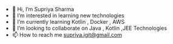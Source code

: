 - 👋 Hi, I’m Supriya Sharma
- 👀 I’m interested in learning new technologies
- 🌱 I’m currently learning Kotlin , Docker , AWS
- 💞️ I’m looking to collaborate on Java , Kotlin ,JEE Technologies
- 📫 How to reach me  supriya.igit@gmail.com
